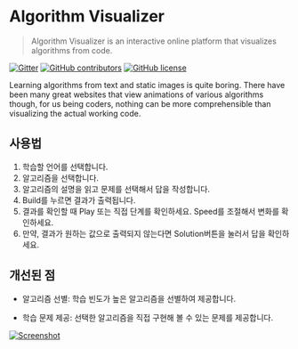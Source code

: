 # Algorithm Visualizer

> Algorithm Visualizer is an interactive online platform that visualizes algorithms from code.

[![Gitter](https://img.shields.io/gitter/room/nwjs/nw.js.svg?style=flat-square)](https://gitter.im/algorithm-visualizer)
[![GitHub contributors](https://img.shields.io/github/contributors/algorithm-visualizer/algorithm-visualizer.svg?style=flat-square)](https://github.com/algorithm-visualizer/algorithm-visualizer/graphs/contributors)
[![GitHub license](https://img.shields.io/github/license/algorithm-visualizer/algorithm-visualizer.svg?style=flat-square)](https://github.com/algorithm-visualizer/algorithm-visualizer/blob/master/LICENSE)

Learning algorithms from text and static images is quite boring. There have been many great websites that view animations of various algorithms though, for us being coders, nothing can be more comprehensible than visualizing the actual working code.

## 사용법
1. 학습할 언어를 선택합니다.
2. 알고리즘을 선택합니다.
3. 알고리즘의 설명을 읽고 문제를 선택해서 답을 작성합니다.
4. Build를 누르면 결과가 출력됩니다.
5. 결과를 확인할 때 Play 또는 직접 단계를 확인하세요. Speed를 조절해서 변화를 확인하세요.
6. 만약, 결과가 원하는 값으로 출력되지 않는다면 Solution버튼을 눌러서 답을 확인하세요.

## 개선된 점
- 알고리즘 선별: 학습 빈도가 높은 알고리즘을 선별하여 제공합니다.

- 학습 문제 제공: 선택한 알고리즘을 직접 구현해 볼 수 있는 문제를 제공합니다.

[![Screenshot](https://raw.githubusercontent.com/algorithm-visualizer/algorithm-visualizer/master/branding/screenshot.png)](https://algorithm-visualizer.org/)